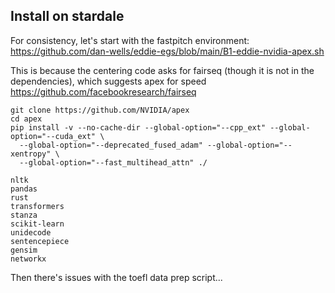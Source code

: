 ## Install on stardale

For consistency, let's start with the fastpitch environment: 
https://github.com/dan-wells/eddie-egs/blob/main/B1-eddie-nvidia-apex.sh

This is because the centering code asks for fairseq (though it is not in the dependencies), which suggests apex for speed
https://github.com/facebookresearch/fairseq

```
git clone https://github.com/NVIDIA/apex
cd apex
pip install -v --no-cache-dir --global-option="--cpp_ext" --global-option="--cuda_ext" \
  --global-option="--deprecated_fused_adam" --global-option="--xentropy" \
  --global-option="--fast_multihead_attn" ./
```

```
nltk
pandas
rust
transformers
stanza
scikit-learn
unidecode
sentencepiece
gensim
networkx
```

Then there's issues with the toefl data prep script...
